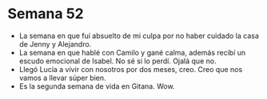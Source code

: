 # Semana 52
- La semana en que fuí absuelto de mi culpa por no haber cuidado la casa de Jenny y Alejandro.
- La semana en que hablé con Camilo y gané calma, además recibí un escudo emocional de Isabel. No sé si lo perdí. Ojalá que no.
- Llegó Lucía a vivir con nosotros por dos meses, creo. Creo que nos vamos a llevar súper bien.
- Es la segunda semana de vida en Gitana. Wow.